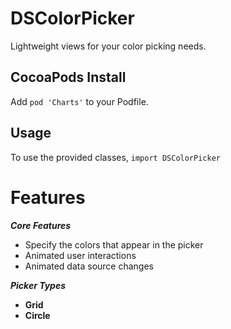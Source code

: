 # DSColorPicker
Lightweight views for your color picking needs.

## CocoaPods Install

Add `pod 'Charts'` to your Podfile.

## Usage

To use the provided classes, `import DSColorPicker`

Features
========

***Core Features***
- Specify the colors that appear in the picker
- Animated user interactions
- Animated data source changes

***Picker Types***

- **Grid**
- **Circle**
